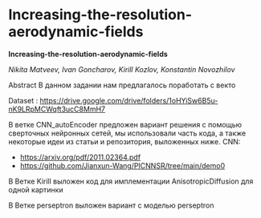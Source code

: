 # Increasing-the-resolution-aerodynamic-fields



**Increasing-the-resolution-aerodynamic-fields**

*Nikita Matveev, Ivan Goncharov, Kirill Kozlov, Konstantin Novozhilov*


Abstract 
В данном задании нам предлагалось поработать с векто



Dataset : https://drive.google.com/drive/folders/1oHYiSw6B5u-nK9LRpMCWqft3ucC8MmH7

В ветке CNN_autoEncoder предложен вариант решения с помощью сверточных нейронных сетей, мы использовали часть кода, а также некоторые идеи из статьи и репозитория, выложенных ниже.
CNN:
- https://arxiv.org/pdf/2011.02364.pdf
- https://github.com/Jianxun-Wang/PICNNSR/tree/main/demo0


В Ветке Kirill выложен код для имплементации  AnisotropicDiffusion для одной картинки

В Ветке perseptron выложен вариант с моделью perseptron
